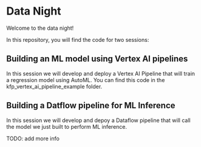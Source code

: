 # Data Night

Welcome to the data night!

In this repository, you will find the code for two sessions:

## Building an ML model using Vertex AI pipelines
In this session we will develop and deploy a Vertex AI Pipeline that will train a regression model using AutoML.
You can find this code in the kfp_vertex_ai_pipeline_example folder.

## Building a Datflow pipeline for ML Inference
In this session we will develop and depoy a Dataflow pipeline that will call the model we just built to perform
ML inference.

TODO: add more info
